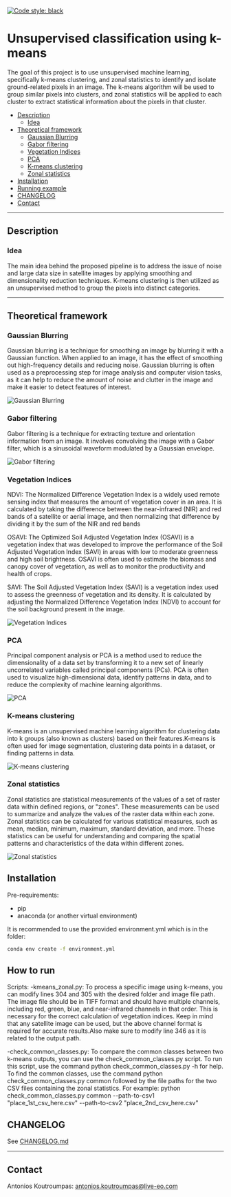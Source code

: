 [![Code style: black](https://img.shields.io/badge/code%20style-black-000000.svg)](https://github.com/python/black)

# Unsupervised classification using k-means
The goal of this project is to use unsupervised machine learning, specifically k-means clustering, and zonal statistics to identify and isolate ground-related pixels in an image. The k-means algorithm will be used to group similar pixels into clusters, and zonal statistics will be applied to each cluster to extract statistical information about the pixels in that cluster.
<br> 
<!-- START doctoc generated TOC please keep comment here to allow auto update -->
<!-- DON'T EDIT THIS SECTION, INSTEAD RE-RUN doctoc TO UPDATE -->

- [Description](#description)
  - [Idea](#idea)
- [Theoretical framework](#theoretical-framework)
  - [Gaussian Blurring](#gaussian-blurring)
  - [Gabor filtering](#gabor-filtering)
  - [Vegetation Indices](#vegetation-indices)
  - [PCA](#pca)
  - [K-means clustering](#k-means-clustering)
  - [Zonal statistics](#zonal-statistics)
- [Installation](#installation)
- [Running example](#running-example)
- [CHANGELOG](#changelog)
- [Contact](#contact)

<!-- END doctoc generated TOC please keep comment here to allow auto update -->

----
## Description

### Idea
The main idea behind the proposed pipeline is to address the issue of noise and large data size in satellite images by applying smoothing and dimensionality reduction techniques. K-means clustering is then utilized as an unsupervised method to group the pixels into distinct categories.

----
## Theoretical framework

### Gaussian Blurring
Gaussian blurring is a technique for smoothing an image by blurring it with a Gaussian function. When applied to an image, it has the effect of smoothing out high-frequency details and reducing noise. Gaussian blurring is often used as a preprocessing step for image analysis and computer vision tasks, as it can help to reduce the amount of noise and clutter in the image and make it easier to detect features of interest.

![Gaussian Blurring](docs/images/gaus_blr.png)

### Gabor filtering
Gabor filtering is a technique for extracting texture and orientation information from an image. It involves convolving the image with a Gabor filter, which is a sinusoidal waveform modulated by a Gaussian envelope.

![Gabor filtering](docs/images/gabor_filt.png)

### Vegetation Indices
NDVI: The Normalized Difference Vegetation Index is a widely used remote sensing index that measures the amount of vegetation cover in an area. It is calculated by taking the difference between the near-infrared (NIR) and red bands of a satellite or aerial image, and then normalizing that difference by dividing it by the sum of the NIR and red bands

OSAVI: The Optimized Soil Adjusted Vegetation Index (OSAVI) is a vegetation index that was developed to improve the performance of the Soil Adjusted Vegetation Index (SAVI) in areas with low to moderate greenness and high soil brightness. OSAVI is often used to estimate the biomass and canopy cover of vegetation, as well as to monitor the productivity and health of crops.

SAVI: The Soil Adjusted Vegetation Index (SAVI) is a vegetation index used to assess the greenness of vegetation and its density. It is calculated by adjusting the Normalized Difference Vegetation Index (NDVI) to account for the soil background present in the image. 

![Vegetation Indices](docs/images/veg_ind.png)

### PCA
Principal component analysis or PCA is a method used to reduce the dimensionality of a data set by transforming it to a new set of linearly uncorrelated variables called principal components (PCs). PCA is often used to visualize high-dimensional data, identify patterns in data, and to reduce the complexity of machine learning algorithms.

![PCA](docs/images/pca_t.png)

### K-means clustering
K-means is an unsupervised machine learning algorithm for clustering data into k groups (also known as clusters) based on their features.K-means is often used for image segmentation, clustering data points in a dataset, or finding patterns in data.

![K-means clustering](docs/images/kmeans.png)

### Zonal statistics
Zonal statistics are statistical measurements of the values of a set of raster data within defined regions, or "zones". These measurements can be used to summarize and analyze the values of the raster data within each zone. Zonal statistics can be calculated for various statistical measures, such as mean, median, minimum, maximum, standard deviation, and more. These statistics can be useful for understanding and comparing the spatial patterns and characteristics of the data within different zones.

![Zonal statistics](docs/images/zonalstats.png)

## Installation

Pre-requirements:
- pip
- anaconda (or another virtual environment)

It is recommended to use the provided environment.yml which is in the folder:
```bash
conda env create -f environment.yml
```

## How to run

Scripts:
-kmeans_zonal.py: To process a specific image using k-means, you can modify lines 304 and 305 with the desired folder and image file path. The image file should be in TIFF format and should have multiple channels, including red, green, blue, and near-infrared channels in that order. This is necessary for the correct calculation of vegetation indices. Keep in mind that any satellite image can be used, but the above channel format is required for accurate results.Also make sure to modify line 346 as it is related to the output path.

-check_common_classes.py: To compare the common classes between two k-means outputs, you can use the check_common_classes.py script. To run this script, use the command python check_common_classes.py -h for help. To find the common classes, use the command python check_common_classes.py common followed by the file paths for the two CSV files containing the zonal statistics. For example: python check_common_classes.py common --path-to-csv1 "place_1st_csv_here.csv" --path-to-csv2 "place_2nd_csv_here.csv"

## CHANGELOG

See [CHANGELOG.md](CHANGELOG.md)

----

## Contact
Antonios Koutroumpas: [antonios.koutroumpas@live-eo.com](mailto:antonios.koutroumpas@live-eo.com)
